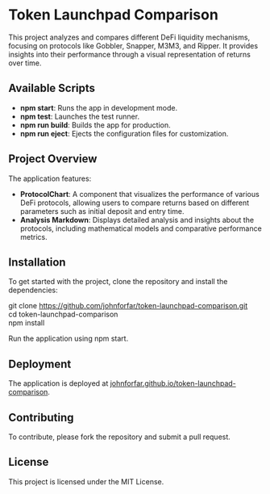 # Token Launchpad Comparison

This project analyzes and compares different DeFi liquidity mechanisms, focusing on protocols like Gobbler, Snapper, M3M3, and Ripper. It provides insights into their performance through a visual representation of returns over time.

## Available Scripts

- **npm start**: Runs the app in development mode.
- **npm test**: Launches the test runner.
- **npm run build**: Builds the app for production.
- **npm run eject**: Ejects the configuration files for customization.

## Project Overview

The application features:

- **ProtocolChart**: A component that visualizes the performance of various DeFi protocols, allowing users to compare returns based on different parameters such as initial deposit and entry time.
- **Analysis Markdown**: Displays detailed analysis and insights about the protocols, including mathematical models and comparative performance metrics.

## Installation

To get started with the project, clone the repository and install the dependencies:

git clone https://github.com/johnforfar/token-launchpad-comparison.git  
cd token-launchpad-comparison  
npm install  

Run the application using npm start.

## Deployment

The application is deployed at [johnforfar.github.io/token-launchpad-comparison](https://johnforfar.github.io/token-launchpad-comparison).

## Contributing

To contribute, please fork the repository and submit a pull request.

## License

This project is licensed under the MIT License.